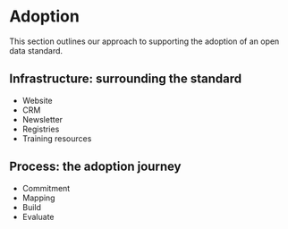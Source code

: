 # Adoption

This section outlines our approach to supporting the adoption of an open data standard. 

## Infrastructure: surrounding the standard

* Website
* CRM
* Newsletter
* Registries
* Training resources

## Process: the adoption journey

* Commitment
* Mapping
* Build
* Evaluate